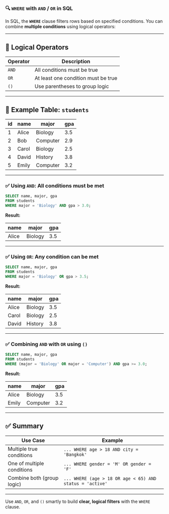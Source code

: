 ### 🔍 `WHERE` with `AND` / `OR` in SQL

In SQL, the **`WHERE`** clause filters rows based on specified conditions. You can combine **multiple conditions** using logical operators:

---

## 🔹 **Logical Operators**

|Operator|Description|
|---|---|
|`AND`|All conditions must be true|
|`OR`|At least one condition must be true|
|`()`|Use parentheses to group logic|

---

## 📌 **Example Table: `students`**

|id|name|major|gpa|
|---|---|---|---|
|1|Alice|Biology|3.5|
|2|Bob|Computer|2.9|
|3|Carol|Biology|2.5|
|4|David|History|3.8|
|5|Emily|Computer|3.2|

---

### ✅ **Using `AND`:** All conditions must be met

```sql
SELECT name, major, gpa
FROM students
WHERE major = 'Biology' AND gpa > 3.0;
```

**Result:**

|name|major|gpa|
|---|---|---|
|Alice|Biology|3.5|

---

### ✅ **Using `OR`:** Any condition can be met

```sql
SELECT name, major, gpa
FROM students
WHERE major = 'Biology' OR gpa > 3.5;
```

**Result:**

|name|major|gpa|
|---|---|---|
|Alice|Biology|3.5|
|Carol|Biology|2.5|
|David|History|3.8|

---

### ✅ **Combining `AND` with `OR` using `()`**

```sql
SELECT name, major, gpa
FROM students
WHERE (major = 'Biology' OR major = 'Computer') AND gpa >= 3.0;
```

**Result:**

|name|major|gpa|
|---|---|---|
|Alice|Biology|3.5|
|Emily|Computer|3.2|

---

## ✅ **Summary**

|Use Case|Example|
|---|---|
|Multiple true conditions|`... WHERE age > 18 AND city = 'Bangkok'`|
|One of multiple conditions|`... WHERE gender = 'M' OR gender = 'F'`|
|Combine both (group logic)|`... WHERE (age > 18 OR age < 65) AND status = 'active'`|

---

Use `AND`, `OR`, and `()` smartly to build **clear, logical filters** with the `WHERE` clause.